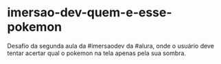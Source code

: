 # imersao-dev-quem-e-esse-pokemon
Desafio da segunda aula da #imersaodev da #alura, onde o usuário deve tentar acertar qual o pokemon na tela apenas pela sua sombra.
